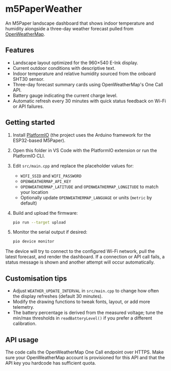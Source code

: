 # m5PaperWeather

An M5Paper landscape dashboard that shows indoor temperature and humidity alongside a three-day weather forecast pulled from [OpenWeatherMap](https://openweathermap.org/).

## Features

- Landscape layout optimized for the 960×540 E-Ink display.
- Current outdoor conditions with descriptive text.
- Indoor temperature and relative humidity sourced from the onboard SHT30 sensor.
- Three-day forecast summary cards using OpenWeatherMap's One Call API.
- Battery gauge indicating the current charge level.
- Automatic refresh every 30 minutes with quick status feedback on Wi-Fi or API failures.

## Getting started

1. Install [PlatformIO](https://platformio.org/) (the project uses the Arduino framework for the ESP32-based M5Paper).
2. Open this folder in VS Code with the PlatformIO extension or run the PlatformIO CLI.
3. Edit `src/main.cpp` and replace the placeholder values for:
   - `WIFI_SSID` and `WIFI_PASSWORD`
   - `OPENWEATHERMAP_API_KEY`
   - `OPENWEATHERMAP_LATITUDE` and `OPENWEATHERMAP_LONGITUDE` to match your location
   - Optionally update `OPENWEATHERMAP_LANGUAGE` or units (`metric` by default)
4. Build and upload the firmware:

   ```bash
   pio run --target upload
   ```

5. Monitor the serial output if desired:

   ```bash
   pio device monitor
   ```

The device will try to connect to the configured Wi-Fi network, pull the latest forecast, and render the dashboard. If a connection or API call fails, a status message is shown and another attempt will occur automatically.

## Customisation tips

- Adjust `WEATHER_UPDATE_INTERVAL` in `src/main.cpp` to change how often the display refreshes (default 30 minutes).
- Modify the drawing functions to tweak fonts, layout, or add more telemetry.
- The battery percentage is derived from the measured voltage; tune the min/max thresholds in `readBatteryLevel()` if you prefer a different calibration.

## API usage

The code calls the OpenWeatherMap One Call endpoint over HTTPS. Make sure your OpenWeatherMap account is provisioned for this API and that the API key you hardcode has sufficient quota.
